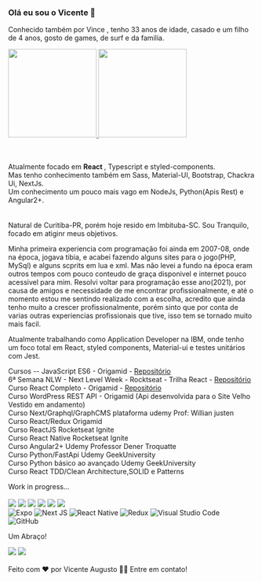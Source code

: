 ### Olá eu sou o Vicente 👋

Conhecido também por Vince , tenho 33 anos de idade, casado e um filho de 4 anos, gosto de games, de surf e da familia. 

 <div>
  <a href="https://github.com/Vince-html">
  <img height="180em" src="https://github-readme-stats.vercel.app/api?username=vince-html&show_icons=true&theme=cobalt"/>
  <img height="180em" src="https://github-readme-stats.vercel.app/api/top-langs/?username=vince-html&layout=compact&langs_count=7&theme=cobalt"/>
  </a>
 </div>
  <br>
  <br>

Atualmente focado em <strong>React </strong>, Typescript e styled-components.  <br>
Mas tenho conhecimento também em  Sass, Material-UI, Bootstrap, Chackra Ui, NextJs.<br>
Um conhecimento um pouco mais vago em NodeJs, Python(Apis Rest) e Angular2+.<br>
<br>
<br>
Natural de Curitiba-PR, porém hoje resido em Imbituba-SC.
Sou Tranquilo, focado em atiginr meus objetivos. 

Minha primeira experiencia com programação foi ainda em 2007-08, onde na época, jogava tibia, e acabei fazendo alguns sites para o jogo(PHP, MySql) e alguns scprits em lua e xml. 
Mas não levei a fundo na época eram outros tempos com pouco conteudo de graça disponivel e internet pouco acessivel para mim. Resolvi voltar para programação esse ano(2021), por causa de amigos e necessidade de me encontrar profissionalmente, e até o momento estou me sentindo realizado com a escolha, acredito que ainda tenho muito a crescer profissionalmente, porém sinto que por conta de varias outras experiencias profissionais que tive, isso tem se tornado muito mais facil. 

Atualmente trabalhando como Application Developer na IBM, onde tenho um foco total em React, styled components, Material-ui e testes unitários com Jest.

Cursos --
JavaScript ES6 - Origamid - <a href="https://github.com/Vince-html/Slide-Curso-Origamid-JavaScript>Repositório">Repositório</a><br>
6ª Semana NLW - Next Level Week - Rocktseat - Trilha React - <a href="https://github.com/Vince-html/ReactJS-RocketSeat-NLW">Repositório</a><br>
Curso React Completo - Origamid - <a href="https://github.com/Vince-html/Modulo-Final-React-Origamid">Repositório</a><br>
Curso WordPress REST API - Origamid (Api desenvolvida para o Site Velho Vestido em andamento)<br>
Curso Next/Graphql/GraphCMS plataforma udemy Prof: Willian justen<br>
Curso React/Redux Origamid<br>
Curso ReactJS Rocketseat Ignite<br>
Curso React Native Rocketseat Ignite<br>
Curso Angular2+ Udemy Professor Dener Troquatte <br>
Curso Python/FastApi Udemy GeekUniversity <br>
Curso Python básico ao avançado Udemy GeekUniversity <br>
Curso React TDD/Clean Architecture,SOLID e Patterns <br>




Work in progress... <br>
<br>
<img src="https://img.shields.io/badge/HTML5-E34F26?style=for-the-badge&logo=html5&logoColor=white">
<img src="https://img.shields.io/badge/CSS3-1572B6?style=for-the-badge&logo=css3&logoColor=white">
<img src="https://img.shields.io/badge/JavaScript-F7DF1E?style=for-the-badge&logo=javascript&logoColor=black">
<img src="https://img.shields.io/badge/TypeScript-007ACC?style=for-the-badge&logo=typescript&logoColor=white">
<img src="https://img.shields.io/badge/React-20232A?style=for-the-badge&logo=react&logoColor=61DAFB">
<img src="https://img.shields.io/badge/Sass-CC6699?style=for-the-badge&logo=sass&logoColor=white"><br>
![Expo](https://img.shields.io/badge/expo-1C1E24?style=for-the-badge&logo=expo&logoColor=#D04A37)
![Next JS](https://img.shields.io/badge/Next-black?style=for-the-badge&logo=next.js&logoColor=white)
![React Native](https://img.shields.io/badge/react_native-%2320232a.svg?style=for-the-badge&logo=react&logoColor=%2361DAFB)
![Redux](https://img.shields.io/badge/redux-%23593d88.svg?style=for-the-badge&logo=redux&logoColor=white)
![Visual Studio Code](https://img.shields.io/badge/Visual%20Studio%20Code-0078d7.svg?style=for-the-badge&logo=visual-studio-code&logoColor=white)<br>
![GitHub](https://img.shields.io/badge/github-%23121011.svg?style=for-the-badge&logo=github&logoColor=white)

Um Abraço!



<a href="https://www.linkedin.com/in/vicente-augusto-282b37211/"><img src="https://img.shields.io/badge/LinkedIn-0077B5?style=for-the-badge&logo=linkedin&logoColor=white"></a>
<a href="https://www.instagram.com/vicente_magalhaes"><img src="https://img.shields.io/badge/Instagram-E4405F?style=for-the-badge&logo=instagram&logoColor=white"></a><br><br>
Feito com ❤️ por Vicente Augusto 👋🏽 Entre em contato!





